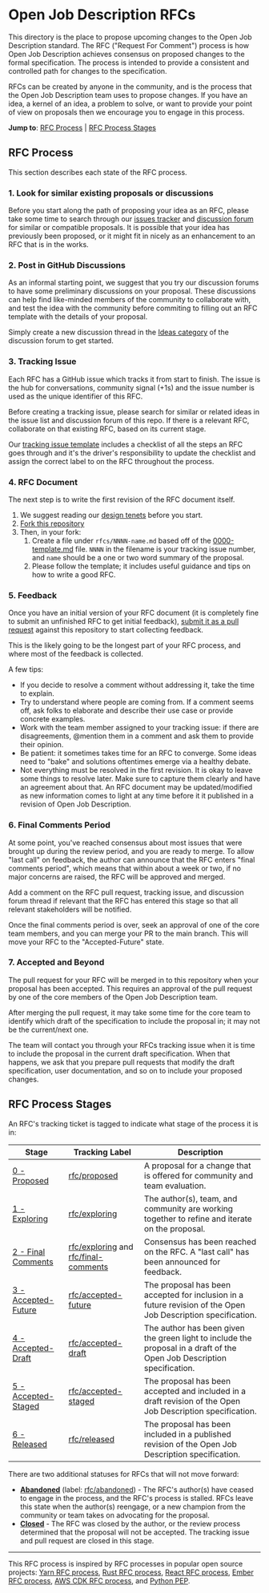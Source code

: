 # Open Job Description RFCs

This directory is the place to propose upcoming changes to the Open Job Description standard.
The RFC ("Request For Comment") process is how Open Job Description achieves consensus on proposed
changes to the formal specification. The process is intended to provide a consistent and controlled
path for changes to the specification. 

RFCs can be created by anyone in the community, and is the process that the Open Job Description team
uses to propose changes. If you have an idea, a kernel of an idea, a problem to solve, or want to
provide your point of view on proposals then we encourage you to engage in this process.

**Jump to**: [RFC Process](#rfc-process) | [RFC Process Stages](#rfc-process-stages)

## RFC Process

This section describes each state of the RFC process.

### 1. Look for similar existing proposals or discussions

Before you start along the path of proposing your idea as an RFC, please take some time
to search through our [issues tracker] and [discussion forum] for similar or compatible
proposals. It is possible that your idea has previously been proposed, or it might fit
in nicely as an enhancement to an RFC that is in the works.

[issues tracker]: https://github.com/OpenJobDescription/openjd-specifications/issues
[discussion forum]: https://github.com/OpenJobDescription/openjd-specifications/discussions/categories/ideas

### 2. Post in GitHub Discussions

As an informal starting point, we suggest that you try our discussion forums to have
some preliminary discussions on your proposal. These discussions can help find like-minded members of
the community to collaborate with, and test the idea with the community before commiting
to filling out an RFC template with the details of your proposal.

Simply create a new discussion thread in the [Ideas category] of the discussion forum to
get started.

[Ideas category]: https://github.com/OpenJobDescription/openjd-specifications/discussions/categories/ideas

### 3. Tracking Issue

Each RFC has a GitHub issue which tracks it from start to finish. The issue is
the hub for conversations, community signal (+1s) and the issue number is used
as the unique identifier of this RFC.

Before creating a tracking issue, please search for similar or related ideas 
in the issue list and discussion forum of this repo. If there is a relevant
RFC, collaborate on that existing RFC, based on its current stage.

Our [tracking issue template] includes a checklist of all the steps an RFC goes
through and it's the driver's responsibility to update the checklist and assign
the correct label to on the RFC throughout the process.

[tracking issue template]: https://github.com/OpenJobDescription/openjd-specifications/blob/master/.github/ISSUE_TEMPLATE/rfc.yml

### 4. RFC Document

The next step is to write the first revision of the RFC document itself.

1. We suggest reading our [design tenets] before you start.
2. [Fork this repository]
3. Then, in your fork:
    1. Create a file under `rfcs/NNNN-name.md` based off of the [0000-template.md] file.
       `NNNN` in the filename is your tracking issue number, and `name` should be a one
       or two word summary of the proposal.
    2. Please follow the template; it includes useful guidance and tips on how to write a good RFC.

[design tenets]: https://github.com/OpenJobDescription/openjd-specifications/wiki/Design-Tenets
[Fork this repository]: https://help.github.com/articles/fork-a-repo/
[0000-template.md]: https://github.com/OpenJobDescription/openjd-specifications/blob/mainline/rfcs/0000-template.md

### 5. Feedback

Once you have an initial version of your RFC document (it is completely fine to
submit an unfinished RFC to get initial feedback), [submit it as a pull request]
against this repository to start collecting feedback.

This is the likely going to be the longest part of your RFC process, and where
most of the feedback is collected.

A few tips:

- If you decide to resolve a comment without addressing it, take the time to
  explain.
- Try to understand where people are coming from. If a comment seems off, ask
  folks to elaborate and describe their use case or provide concrete examples.
- Work with the team member assigned to your tracking issue: if there are disagreements,
  @mention them in a comment and ask them to provide their opinion.
- Be patient: it sometimes takes time for an RFC to converge. Some ideas need to "bake"
  and solutions oftentimes emerge via a healthy debate.
- Not everything must be resolved in the first revision. It is okay to leave
  some things to resolve later. Make sure to capture them clearly and have an
  agreement about that. An RFC document may be updated/modified as new information
  comes to light at any time before it it published in a revision of Open Job Description.

[submit it as a pull request]: https://help.github.com/articles/creating-a-pull-request/

### 6. Final Comments Period

At some point, you've reached consensus about most issues that were brought up
during the review period, and you are ready to merge. To allow "last call" on
feedback, the author can announce that the RFC enters "final comments period",
which means that within about a week or two, if no major concerns are raised, the
RFC will be approved and merged.

Add a comment on the RFC pull request, tracking issue, and discussion forum thread
if relevant that the RFC has entered this stage so that all relevant stakeholders
will be notified.

Once the final comments period is over, seek an approval of one of the core team
members, and you can merge your PR to the main branch. This will move your RFC
to the "Accepted-Future" state.

### 7. Accepted and Beyond

The pull request for your RFC will be merged in to this repository when your proposal
has been accepted. This requires an approval of the pull request by one of the core
members of the Open Job Description team.

After merging the pull request, it may take some time for the core team to identify
which draft of the specification to include the proposal in; it may not be the current/next
one. 

The team will contact you through your RFCs tracking issue when it is time to include
the proposal in the current draft specification. When that happens, we ask that you
prepare pull requests that modify the draft specification, user documentation, and
so on to include your proposed changes.

## RFC Process Stages

An RFC's tracking ticket is tagged to indicate what stage of the process it is in:

| Stage | Tracking Label | Description |
| ----- | -------------- | ----------- |
| [0 - Proposed](#Proposed) | [rfc/proposed] | A proposal for a change that is offered for community and team evaluation. |
| [1 - Exploring](#Exploring) | [rfc/exploring] | The author(s), team, and community are working together to refine and iterate on the proposal. |
| [2 - Final Comments](#LastCall) | [rfc/exploring] and [rfc/final-comments] | Consensus has been reached on the RFC. A "last call" has been announced for feedback. |
| [3 - Accepted-Future](#Future) | [rfc/accepted-future] | The proposal has been accepted for inclusion in a future revision of the Open Job Description specification. |
| [4 - Accepted-Draft](#Draft) | [rfc/accepted-draft] | The author has been given the green light to include the proposal in a draft of the Open Job Description specification. |
| [5 - Accepted-Staged](#Staged) | [rfc/accepted-staged] | The proposal has been accepted and included in a draft revision of the Open Job Description specification. |
| [6 - Released](#Released) | [rfc/released] | The proposal has been included in a published revision of the Open Job Description specification. |

There are two additional statuses for RFCs that will not move forward:
- **[Abandoned](#Abandoned)** (label: [rfc/abandoned]) - The RFC's author(s) have ceased to engage in the process, and the RFC's process is
  stalled. RFCs leave this state when the author(s) reengage, or a new champion from the community or team takes on
  advocating for the proposal.
- **[Closed](#Closed)** - The RFC was closed by the author, or the review process determined that the proposal will
  not be accepted. The tracking issue and pull request are closed in this stage.

[rfc/proposed]: https://github.com/OpenJobDescription/openjd-specifications/labels/rfc%2Fproposed
[rfc/exploring]: https://github.com/OpenJobDescription/openjd-specifications/labels/rfc%2Fexploring
[rfc/final-comments]: https://github.com/OpenJobDescription/openjd-specifications/labels/rfc%2Ffinal-comments
[rfc/accepted-future]: https://github.com/OpenJobDescription/openjd-specifications/labels/rfc%2Faccepted-future
[rfc/accepted-draft]: https://github.com/OpenJobDescription/openjd-specifications/labels/rfc%2Faccepted-draft
[rfc/accepted-staged]: https://github.com/OpenJobDescription/openjd-specifications/labels/rfc%2Faccepted-staged
[rfc/released]: https://github.com/OpenJobDescription/openjd-specifications/labels/rfc%2Freleased
[rfc/abandoned]: https://github.com/OpenJobDescription/openjd-specifications/labels/rfc%2Fabandoned

---

This RFC process is inspired by RFC processes in popular open source projects: [Yarn RFC process],
[Rust RFC process], [React RFC process], [Ember RFC process], [AWS CDK RFC process], and [Python PEP].

[yarn rfc process]: https://github.com/yarnpkg/rfcs
[rust rfc process]: https://github.com/rust-lang/rfcs
[react rfc process]: https://github.com/reactjs/rfcs
[ember rfc process]: https://github.com/emberjs/rfcs
[AWS CDK RFC process]: https://github.com/aws/aws-cdk-rfcs
[Python PEP]: https://peps.python.org/pep-0012/

